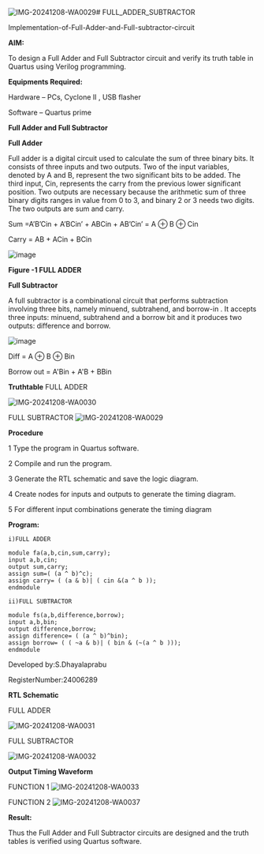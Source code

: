 ![IMG-20241208-WA0029](https://github.com/user-attachments/assets/9d481f16-b7c6-4e75-9b0c-54319ef39ba3)# FULL_ADDER_SUBTRACTOR

Implementation-of-Full-Adder-and-Full-subtractor-circuit

**AIM:**

To design a Full Adder and Full Subtractor circuit and verify its truth table in Quartus using Verilog programming.

**Equipments Required:**

Hardware – PCs, Cyclone II , USB flasher

Software – Quartus prime

**Full Adder and Full Subtractor**

**Full Adder**

Full adder is a digital circuit used to calculate the sum of three binary bits. It consists of three inputs and two outputs. Two of the input variables, denoted by A and B, represent the two significant bits to be added. The third input, Cin, represents the carry from the previous lower significant position. Two outputs are necessary because the arithmetic sum of three binary digits ranges in value from 0 to 3, and binary 2 or 3 needs two digits. The two outputs are sum and carry.

Sum =A’B’Cin + A’BCin’ + ABCin + AB’Cin’ = A ⊕ B ⊕ Cin 

Carry = AB + ACin + BCin

![image](https://github.com/naavaneetha/FULL_ADDER_SUBTRACTOR/assets/154305477/0f30ba51-5ffb-4198-845f-18e054f675e7)

**Figure -1 FULL ADDER**

**Full Subtractor**

A full subtractor is a combinational circuit that performs subtraction involving three bits, namely minuend, subtrahend, and borrow-in . It accepts three inputs: minuend, subtrahend and a borrow bit and it produces two outputs: difference and borrow.

![image](https://github.com/naavaneetha/FULL_ADDER_SUBTRACTOR/assets/154305477/02b24f51-ab51-4304-9ad6-7b81ffc1ead5)

Diff = A ⊕ B ⊕ Bin 

Borrow out = A'Bin + A'B + BBin

**Truthtable**
FULL ADDER


![IMG-20241208-WA0030](https://github.com/user-attachments/assets/e24041e5-b115-445d-8508-a7ea6d64522f)

FULL SUBTRACTOR 
![IMG-20241208-WA0029](https://github.com/user-attachments/assets/0bedf8f1-f800-48ec-8077-f131d95db2ca)


**Procedure**

1 Type the program in Quartus software.

2 Compile and run the program.

3 Generate the RTL schematic and save the logic diagram.

4 Create nodes for inputs and outputs to generate the timing diagram.

5 For different input combinations generate the timing diagram



**Program:**
```
i)FULL ADDER

module fa(a,b,cin,sum,carry);
input a,b,cin;
output sum,carry;
assign sum=( (a ^ b)^c);
assign carry= ( (a & b)| ( cin &(a ^ b ));
endmodule

ii)FULL SUBTRACTOR

module fs(a,b,difference,borrow);
input a,b,bin;
output difference,borrow;
assign difference= ( (a ^ b)^bin);
assign borrow= ( ( ~a & b)| ( bin & (~(a ^ b )));
endmodule
```

 Developed by:S.Dhayalaprabu
 
 RegisterNumber:24006289


**RTL Schematic**

FULL ADDER

![IMG-20241208-WA0031](https://github.com/user-attachments/assets/39cfb99b-aa70-47a5-86ed-03c4bcdbbf43)

FULL SUBTRACTOR

![IMG-20241208-WA0032](https://github.com/user-attachments/assets/3a13e1d8-895f-47b4-98a7-af53d3a94952)

**Output Timing Waveform**

FUNCTION 1
![IMG-20241208-WA0033](https://github.com/user-attachments/assets/8e47421c-b01a-44ca-a30e-f91eee82b07b)

FUNCTION 2
![IMG-20241208-WA0037](https://github.com/user-attachments/assets/9c010d2e-e201-4a67-917c-29bbbe856cb9)

**Result:**

Thus the Full Adder and Full Subtractor circuits are designed and the truth tables is verified using Quartus software.



